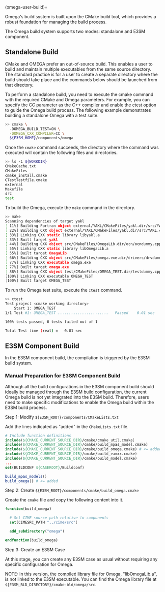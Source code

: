 (omega-user-build)=

Omega's build system is built upon the CMake build tool, which provides
a robust foundation for managing the build process.

The Omega build system supports two modes: standalone and E3SM component.

## Standalone Build

CMake and OMEGA prefer an out-of-source build. This enables a user to build
and maintain multiple executables from the same source directory.
The standard practice is for a user to create a separate directory where
the build should take place and the commands below should be launched from
that directory.

To perform a standalone build, you need to execute the cmake command with
the required CMake and Omega parameters. For example, you can specify the
CC parameter as the C++ compiler and enable the ctest option to guide the
Omega build process. The following example demonstrates building
a standalone Omega with a test suite.

```sh
>> cmake \
  -DOMEGA_BUILD_TEST=ON \
  -DOMEGA_CXX_COMPILER=CC \
  ${E3SM_HOME}/components/omega
```

Once the `cmake` command succeeds, the directory where the command was
executed will contain the following files and directories.

```sh
>> ls -1 ${WORKDIR}
CMakeCache.txt
CMakeFiles
cmake_install.cmake
CTestTestfile.cmake
external
Makefile
src
test
```

To build the Omega, execute the `make` command in the directory.

```sh
>> make
Scanning dependencies of target yakl
[ 11%] Building Fortran object external/YAKL/CMakeFiles/yakl.dir/src/YAKL_gator_mod.F90.o
[ 22%] Building CXX object external/YAKL/CMakeFiles/yakl.dir/src/YAKL.cpp.o
[ 33%] Linking CXX static library libyakl.a
[ 33%] Built target yakl
[ 44%] Building CXX object src/CMakeFiles/OmegaLib.dir/ocn/ocndummy.cpp.o
[ 55%] Linking CXX static library libOmegaLib.a
[ 55%] Built target OmegaLib
[ 66%] Building CXX object src/CMakeFiles/omega.exe.dir/drivers/drvdummy.cpp.o
[ 77%] Linking CXX executable omega.exe
[ 77%] Built target omega.exe
[ 88%] Building CXX object test/CMakeFiles/OMEGA_TEST.dir/testdummy.cpp.o
[100%] Linking CXX executable OMEGA_TEST
[100%] Built target OMEGA_TEST
```

To run the Omega test suite, execute the `ctest` command.

```sh
>> ctest
Test project <cmake working directory>
    Start 1: OMEGA_TEST
1/1 Test #1: OMEGA_TEST .......................   Passed    0.01 sec

100% tests passed, 0 tests failed out of 1

Total Test time (real) =   0.01 sec
```

## E3SM Component Build

In the E3SM component build, the compilation is triggered by
the E3SM build system.

### Manual Preparation for E3SM Component Build

Although all the build configurations in the E3SM component build
should ideally be managed through the E3SM build configuration,
the current Omega build is not yet integrated into the E3SM build.
Therefore, users need to make specific modifications to enable
the Omega build within the E3SM build process.

Step 1: Modify `${E3SM_ROOT}/components/CMakeLists.txt`

Add the lines indicated as "added" in the `CMakeLists.txt` file.

```cmake
# Include function definitions
include(${CMAKE_CURRENT_SOURCE_DIR}/cmake/cmake_util.cmake)
include(${CMAKE_CURRENT_SOURCE_DIR}/cmake/build_mpas_model.cmake)
include(${CMAKE_CURRENT_SOURCE_DIR}/cmake/build_omega.cmake) # <= added
include(${CMAKE_CURRENT_SOURCE_DIR}/cmake/build_eamxx.cmake)
include(${CMAKE_CURRENT_SOURCE_DIR}/cmake/build_model.cmake)
...
set(BUILDCONF ${CASEROOT}/Buildconf)

build_mpas_models()
build_omega() # <= added
```

Step 2: Create `${E3SM_ROOT}/components/cmake/build_omega.cmake`

Create the `cmake` file and copy the following content into it.

```cmake
function(build_omega)

  # Set CIME source path relative to components
  set(CIMESRC_PATH "../cime/src")

  add_subdirectory("omega")

endfunction(build_omega)
```

Step 3: Create an E3SM Case

At this stage, you can create any E3SM case as usual without
requiring any specific configuration for Omega.

NOTE: In this version, the compiled library file for Omega,
"libOmegaLib.a", is not linked to the E3SM executable. You can
find the Omega library file at `${E3SM_BLD_DIRECTORY}/cmake-bld/omega/src`.
